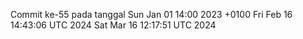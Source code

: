 Commit ke-55 pada tanggal Sun Jan 01 14:00 2023 +0100
Fri Feb 16 14:43:06 UTC 2024
Sat Mar 16 12:17:51 UTC 2024
